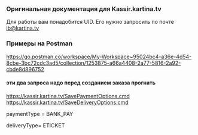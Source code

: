 ### Оригинальная документация для Kassir.kartina.tv ###

Для работы вам понадобится UID. Его нужно запросить по почте
[ib@kartina.tv](ib@kartina.tv)

### Примеры на Postman

https://go.postman.co/workspace/My-Workspace~95024bc4-a36e-4d54-8cbe-3bc72cdc3ad5/collection/1253875-a66a4408-2a77-5816-2a92-cbde8d896752


#### эти два запроса надо перед созданием заказа прогнать
https://kassir.kartina.tv/SavePaymentOptions.cmd
https://kassir.kartina.tv/SaveDeliveryOptions.cmd

paymentType = BANK_PAY

deliveryType= ETICKET